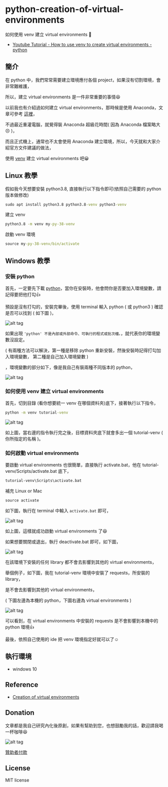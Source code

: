 # python-creation-of-virtual-environments

如何使用 venv 建立 virtual environments  📝

* [Youtube Tutorial - How to use venv to create virtual environments - python](https://youtu.be/LzaBf2QjR8s)


## 簡介

在 python 中，我們常常需要建立環境應付各個 project，如果沒有切割環境，會非常難維護，

所以，建立 virtual environments 是一件非常重要的事情:satisfied:

以前我也有介紹過如何建立 virtual environments，那時候是使用 Anaconda，文章可參考 [這裡](https://github.com/twtrubiks/FaceDetect/tree/master/How%20Easy%20Install%20OpenCV%20%20for%20Python%20use%20Anaconda)，

不過最近重灌電腦，就覺得裝 Anaconda 超級花時間( 因為 Anaconda 檔案略大:persevere: )，

而且正式機上，通常也不太會使用 Anaconda 建立環境，所以，今天就和大家介紹官方文件建議的做法，

使用 [venv](https://docs.python.org/3/library/venv.html) 建立 virtual environments 吧:grinning:

## Linux 教學

假如我今天想要安裝 python3.8, 直接執行以下指令即可(依照自己需要的 python 版本做修改)

```cmd
sudo apt install python3.8 python3.8-venv python3-venv
```

建立 venv

```cmd
python3.8 -m venv my-py-38-venv
```

啟動 venv 環境

```cmd
source my-py-38-venv/bin/activate
```

## Windows 教學

### 安裝 python
首先，一定要先下載 [python](https://www.python.org/downloads/)，當你在安裝時，他會問你是否要加入環境變數，請記得要把他打勾:thumbsup:

預設是沒有打勾的，安裝完畢後，使用 terminal 輸入 python ( 或 python3 ) 確認是否可以找到 ( 如下圖 )，

![alt tag](https://i.imgur.com/sL7tfoF.png)

如果出現 `'python' 不是內部或外部命令、可執行的程式或批次檔。`，就代表你的環境變數沒設定。

( 有兩種方法可以解決，第一種是移除 python 重新安裝，然後安裝時記得打勾加入環境變數， 第二種是自己加入環境變數 )

，環境變數的部分如下，像是我自己有裝兩種不同版本的 python，

![alt tag](https://i.imgur.com/RDhWhoO.png)

### 如何使用 venv 建立 virtual environments

首先，切到目錄 (看你想要統一 venv 在哪個資料夾)底下，接著執行以下指令，

```cmd
python -m venv tutorial-venv
```

![alt tag](https://i.imgur.com/hG1vSoh.png)

如上圖，當右邊的指令執行完之後，目標資料夾底下就會多出一個 tutorial-venv ( 你所指定的名稱 )。

### 如何啟動 virtual environments

要啟動 virtual environments 也很簡單，直接執行 activate.bat，他在 tutorial-venv/Scripts/activate.bat 底下，

```cmd
tutorial-venv\Scripts\activate.bat
```

補充 Linux or Mac

```cmd
source activate
```

如下圖，執行在 terminal 中輸入 `activate.bat` 即可，

![alt tag](https://i.imgur.com/zTrvEP8.png)

如上圖，這樣就成功啟動 virtual environments 了:satisfied:

如果想要關閉或退出，執行 deactivate.bat 即可，如下圖，

![alt tag](https://i.imgur.com/R8Y9fma.png)

在該環境下安裝的任何 library 都不會去影響到其他的 virtual environments，

舉個例子，如下圖，我在 tutorial-venv 環境中安裝了 requests，所安裝的 library，

是不會去影響到其他的 virtual environments，

( 下圖左邊為本機的 python，下圖右邊為 virtual environments )

![alt tag](https://i.imgur.com/NicARVa.png)

可以看到，在 virtual environments 中安裝的 requests 是不會影響到本機中的 python 環境:thumbsup:

最後，依照自己使用的 ide 把 venv 環境指定好就可以了:relaxed:

## 執行環境

* windows 10

## Reference

* [Creation of virtual environments](https://docs.python.org/3/library/venv.html)

## Donation

文章都是我自己研究內化後原創，如果有幫助到您，也想鼓勵我的話，歡迎請我喝一杯咖啡:laughing:

![alt tag](https://i.imgur.com/LRct9xa.png)

[贊助者付款](https://payment.opay.tw/Broadcaster/Donate/9E47FDEF85ABE383A0F5FC6A218606F8)

## License

MIT license
